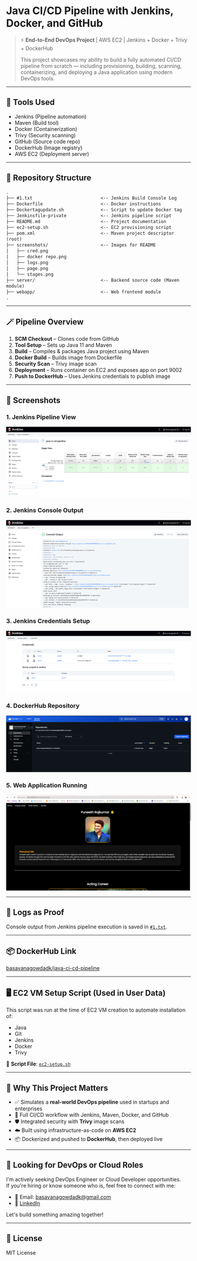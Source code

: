 # Java CI/CD Pipeline with Jenkins, Docker, and GitHub

> ⚡ **End-to-End DevOps Project** | AWS EC2 | Jenkins + Docker + Trivy + DockerHub  
>
> This project showcases my ability to build a fully automated CI/CD pipeline from scratch — including provisioning, building, scanning, containerizing, and deploying a Java application using modern DevOps tools.

---

## 🧰 Tools Used
- Jenkins (Pipeline automation)
- Maven (Build tool)
- Docker (Containerization)
- Trivy (Security scanning)
- GitHub (Source code repo)
- DockerHub (Image registry)
- AWS EC2 (Deployment server)

---

## 📂 Repository Structure

```
.
├── #1.txt                          <-- Jenkins Build Console Log
├── Dockerfile                      <-- Docker instructions
├── Dockertagupdate.sh              <-- Script to update Docker tag
├── Jenkinsfile-private             <-- Jenkins pipeline script
├── README.md                       <-- Project documentation
├── ec2-setup.sh                    <-- EC2 provisioning script
├── pom.xml                         <-- Maven project descriptor (root)
├── screenshots/                    <-- Images for README
│   ├── cred.png
│   ├── docker repo.png
│   ├── logs.png
│   ├── page.png
│   └── stages.png
├── server/                         <-- Backend source code (Maven module)
├── webapp/                         <-- Web frontend module
.
```

---

## 🪄 Pipeline Overview

1. **SCM Checkout** – Clones code from GitHub
2. **Tool Setup** – Sets up Java 11 and Maven
3. **Build** – Compiles & packages Java project using Maven
4. **Docker Build** – Builds image from Dockerfile
5. **Security Scan** – Trivy image scan
6. **Deployment** – Runs container on EC2 and exposes app on port 9002
7. **Push to DockerHub** – Uses Jenkins credentials to publish image

---

## 📸 Screenshots

### 1. Jenkins Pipeline View
![Pipeline](./screenshots/stages.png)

### 2. Jenkins Console Output
![Console Logs](./screenshots/logs.png)

### 3. Jenkins Credentials Setup
![Credentials](./screenshots/cred.png)

### 4. DockerHub Repository
![DockerHub](./screenshots/docker.png)

### 5. Web Application Running
![Web App](./screenshots/page.png)

---

## 📜 Logs as Proof

Console output from Jenkins pipeline execution is saved in [`#1.txt`](https://github.com/BASAVANAGOWDADK/java-ci-cd-pipeline/blob/main/%231.txt).

---

## 📦 DockerHub Link

[basavanagowdadk/java-ci-cd-pipeline](https://hub.docker.com/repository/docker/basavanagowdadk/java-ci-cd-pipeline/general)

---

## 🖥️ EC2 VM Setup Script (Used in User Data)

This script was run at the time of EC2 VM creation to automate installation of:
- Java
- Git
- Jenkins
- Docker
- Trivy

📄 **Script File**: [`ec2-setup.sh`](./ec2-setup.sh)

---

## 🎯 Why This Project Matters

- ✅ Simulates a **real-world DevOps pipeline** used in startups and enterprises
- 🔄 Full CI/CD workflow with Jenkins, Maven, Docker, and GitHub
- 🛡️ Integrated security with **Trivy** image scans
- ☁️ Built using infrastructure-as-code on **AWS EC2**
- 📦 Dockerized and pushed to **DockerHub**, then deployed live

---

## 👋 Looking for DevOps or Cloud Roles

I'm actively seeking DevOps Engineer or Cloud Developer opportunities.  
If you're hiring or know someone who is, feel free to connect with me:

- 📧 Email: basavanagowdadk@gmail.com  
- 🔗 [LinkedIn](https://www.linkedin.com/in/basavanagowda-d-k-b6b56a1a2)
  
Let's build something amazing together!

---

## 📃 License

MIT License
